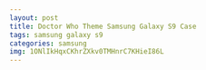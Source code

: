 ```yaml
---
layout: post
title: Doctor Who Theme Samsung Galaxy S9 Case
tags: samsung galaxy s9
categories: samsung
img: 1ONlIkHqxCKhrZXkv0TMHnrC7KHieI86L
---
```

